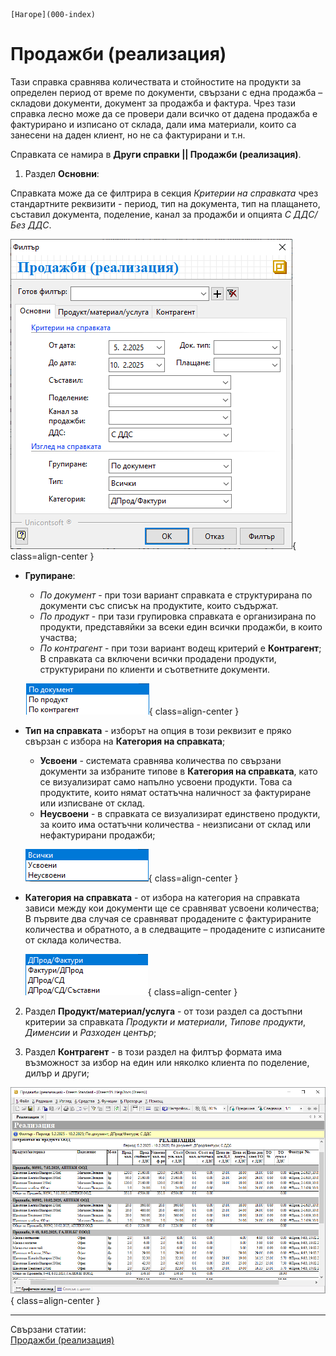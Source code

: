 ```{only} html
[Нагоре](000-index)
```

# Продажби (реализация)

Тази справка сравнява количествата и стойностите на продукти за определен период от време по документи, свързани с една продажба – складови документи, документ за продажба и фактура. Чрез тази справка лесно може да се провери дали всичко от дадена продажба е фактурирано и изписано от склада, дали има материали, които са занесени на даден клиент, но не са фактурирани и т.н.

Справката се намира в **Други справки || Продажби (реализация)**.  

1) Раздел **Основни**:  

Справката може да се филтрира в секция *Критерии на справката* чрез стандартните реквизити - период, тип на документа, тип на плащането, съставил документа, поделение, канал за продажби и опцията *С ДДС/Без ДДС*. 

 ![](908-sales-realization1.png){ class=align-center } 

- **Групиране**:  
     - *По документ* - при този вариант справката е структурирана по документи със списък на продуктите, които съдържат.   
     - *По продукт* - при тази групировка справката е организирана по продукти, представяйки за всеки един всички продажби, в които участва;  
     - *По контрагент* - при този вариант водещ критерий е **Контрагент**;  
     В справката са включени всички продадени продукти, структурирани по клиенти и съответните документи.

    ![](908-sales-realization2.png){ class=align-center } 

- **Тип на справката** - изборът на опция в този реквизит е пряко свързан с избора на **Категория на справката**;  
    - **Усвоени** - системата сравнява количества по свързани документи за избраните типове в **Категория на справката**, като се визуализират само напълно усвоени продукти. Това са продуктите, които нямат остатъчна наличност за фактуриране или изписване от склад.  
    - **Неусвоени** - в справката се визуализират единствено продукти, за които има остатъчни количества - неизписани от склад или нефактурирани продажби;  

    ![](908-sales-realization3.png){ class=align-center } 

- **Категория на справката** - от избора на категория на справката зависи между кои документи ще се сравняват усвоени количества;  
В първите два случая се сравняват продадените с фактурираните количества и обратното, а в следващите – продадените с изписаните от склада количества.

    ![](908-sales-realization4.png){ class=align-center } 

2) Раздел **Продукт/материал/услуга** - от този раздел са достъпни критерии за справката *Продукти и материали*, *Типове продукти*, *Дименсии* и *Разходен център*;  

3) Раздел **Контрагент** - в този раздел на филтър формата има възможност за избор на един или няколко клиента по поделение, дилър и други;  

![](908-sales-realization5.png){ class=align-center } 

___  
Свързани статии:  
[Продажби (реализация)](https://www.unicontsoft.com/cms/node/213)